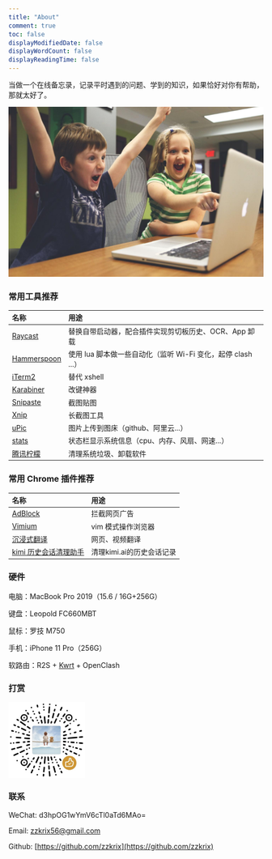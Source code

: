```yaml
---
title: "About"
comment: true
toc: false
displayModifiedDate: false
displayWordCount: false
displayReadingTime: false
---
```


当做一个在线备忘录，记录平时遇到的问题、学到的知识，如果恰好对你有帮助，那就太好了。

![eureka](https://raw.githubusercontent.com/zzkrix/blog-images/main/assets/2024-01-22-14-51-MgyDly.jpg)

### 常用工具推荐

| 名称 | 用途 |
| :--- | :--- |
| [Raycast](https://www.raycast.com/) | 替换自带启动器，配合插件实现剪切板历史、OCR、App 卸载 |
| [Hammerspoon](https://www.hammerspoon.org/) | 使用 lua 脚本做一些自动化（监听 Wi-Fi 变化，起停 clash ...） |
| [iTerm2](https://iterm2.com/) | 替代 xshell |
| [Karabiner](https://karabiner-elements.pqrs.org/) | 改键神器 |
| [Snipaste](https://zh.snipaste.com/) | 截图贴图 |
| [Xnip](https://zh.xnipapp.com/) | 长截图工具 |
| [uPic](https://github.com/gee1k/uPic) | 图片上传到图床（github、阿里云...）|
| [stats](https://github.com/exelban/stats) | 状态栏显示系统信息（cpu、内存、风扇、网速...）|
| [腾讯柠檬](https://lemon.qq.com/) | 清理系统垃圾、卸载软件 |

### 常用 Chrome 插件推荐

| 名称 | 用途 |
| :--- | :--- |
| [AdBlock](https://chromewebstore.google.com/detail/adblock-%E6%8B%A6%E6%88%AA%E6%95%B4%E4%B8%AA%E7%BD%91%E7%BB%9C%E7%9A%84%E5%B9%BF%E5%91%8A/gighmmpiobklfepjocnamgkkbiglidom) | 拦截网页广告 |
| [Vimium](https://chromewebstore.google.com/detail/vimium/dbepggeogbaibhgnhhndojpepiihcmeb) | vim 模式操作浏览器 |
| [沉浸式翻译](https://chromewebstore.google.com/detail/%E6%B2%89%E6%B5%B8%E5%BC%8F%E7%BF%BB%E8%AF%91-%E7%BD%91%E9%A1%B5%E7%BF%BB%E8%AF%91%E6%8F%92%E4%BB%B6-pdf%E7%BF%BB%E8%AF%91-%E5%85%8D%E8%B4%B9/bpoadfkcbjbfhfodiogcnhhhpibjhbnh) | 网页、视频翻译|
| [kimi 历史会话清理助手](https://chromewebstore.google.com/detail/kimi-%E5%8E%86%E5%8F%B2%E4%BC%9A%E8%AF%9D%E6%B8%85%E7%90%86%E5%8A%A9%E6%89%8B/pjjimhcohddafofeloikfbpbbejkoiff) | 清理kimi.ai的历史会话记录 | 

### 硬件

电脑：MacBook Pro 2019（15.6 / 16G+256G）

键盘：Leopold FC660MBT

鼠标：罗技 M750

手机：iPhone 11 Pro（256G）

软路由：R2S + [Kwrt](https://github.com/kiddin9/Kwrt) + OpenClash

### 打赏

<div style="display: flex; gap: 0; justify-content: flex-start; align-items: flex-start;">
    <img src="https://raw.githubusercontent.com/zzkrix/blog-images/main/assets/zs-mini.jpg" style="width: 30%; margin: 0; padding: 0;">
</div>

### 联系

WeChat: d3hpOG1wYmV6cTl0aTd6MAo=

Email: [zzkrix56@gmail.com](mailto:zzkrix56@gmail.com)

Github: [https://github.com/zzkrix](https://github.com/zzkrix)

